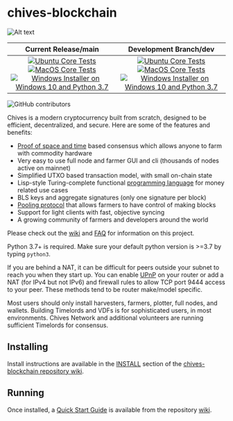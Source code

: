 # chives-blockchain

![Alt text](https://www.chivescoin.org/img/chives_logo.svg)

| Current Release/main | Development Branch/dev |
|         :---:          |          :---:         |
| [![Ubuntu Core Tests](https://github.com/HiveProject2021/chives-blockchain/actions/workflows/build-test-ubuntu-core.yml/badge.svg)](https://github.com/HiveProject2021/chives-blockchain/actions/workflows/build-test-ubuntu-core.yml) [![MacOS Core Tests](https://github.com/HiveProject2021/chives-blockchain/actions/workflows/build-test-macos-core.yml/badge.svg)](https://github.com/HiveProject2021/chives-blockchain/actions/workflows/build-test-macos-core.yml) [![Windows Installer on Windows 10 and Python 3.7](https://github.com/HiveProject2021/chives-blockchain/actions/workflows/build-windows-installer.yml/badge.svg)](https://github.com/HiveProject2021/chives-blockchain/actions/workflows/build-windows-installer.yml)  |  [![Ubuntu Core Tests](https://github.com/HiveProject2021/chives-blockchain/actions/workflows/build-test-ubuntu-core.yml/badge.svg?branch=dev)](https://github.com/HiveProject2021/chives-blockchain/actions/workflows/build-test-ubuntu-core.yml) [![MacOS Core Tests](https://github.com/HiveProject2021/chives-blockchain/actions/workflows/build-test-macos-core.yml/badge.svg?branch=dev)](https://github.com/HiveProject2021/chives-blockchain/actions/workflows/build-test-macos-core.yml) [![Windows Installer on Windows 10 and Python 3.7](https://github.com/HiveProject2021/chives-blockchain/actions/workflows/build-windows-installer.yml/badge.svg?branch=dev)](https://github.com/HiveProject2021/chives-blockchain/actions/workflows/build-windows-installer.yml) |

![GitHub contributors](https://img.shields.io/github/contributors/Chives-Network/chives-blockchain?logo=GitHub)

Chives is a modern cryptocurrency built from scratch, designed to be efficient, decentralized, and secure. Here are some of the features and benefits:
* [Proof of space and time](https://docs.google.com/document/d/1tmRIb7lgi4QfKkNaxuKOBHRmwbVlGL4f7EsBDr_5xZE/edit) based consensus which allows anyone to farm with commodity hardware
* Very easy to use full node and farmer GUI and cli (thousands of nodes active on mainnet)
* Simplified UTXO based transaction model, with small on-chain state
* Lisp-style Turing-complete functional [programming language](https://chiveslisp.com/) for money related use cases
* BLS keys and aggregate signatures (only one signature per block)
* [Pooling protocol](https://github.com/HiveProject2021/chives-blockchain/wiki/Pooling-User-Guide) that allows farmers to have control of making blocks
* Support for light clients with fast, objective syncing
* A growing community of farmers and developers around the world

Please check out the [wiki](https://github.com/HiveProject2021/chives-blockchain/wiki)
and [FAQ](https://github.com/HiveProject2021/chives-blockchain/wiki/FAQ) for
information on this project.

Python 3.7+ is required. Make sure your default python version is >=3.7
by typing `python3`.

If you are behind a NAT, it can be difficult for peers outside your subnet to
reach you when they start up. You can enable
[UPnP](https://www.homenethowto.com/ports-and-nat/upnp-automatic-port-forward/)
on your router or add a NAT (for IPv4 but not IPv6) and firewall rules to allow
TCP port 9444 access to your peer.
These methods tend to be router make/model specific.

Most users should only install harvesters, farmers, plotter, full nodes, and wallets.
Building Timelords and VDFs is for sophisticated users, in most environments.
Chives Network and additional volunteers are running sufficient Timelords
for consensus.

## Installing

Install instructions are available in the
[INSTALL](https://github.com/HiveProject2021/chives-blockchain/wiki/INSTALL)
section of the
[chives-blockchain repository wiki](https://github.com/HiveProject2021/chives-blockchain/wiki).

## Running

Once installed, a
[Quick Start Guide](https://github.com/HiveProject2021/chives-blockchain/wiki/Quick-Start-Guide)
is available from the repository
[wiki](https://github.com/HiveProject2021/chives-blockchain/wiki).
